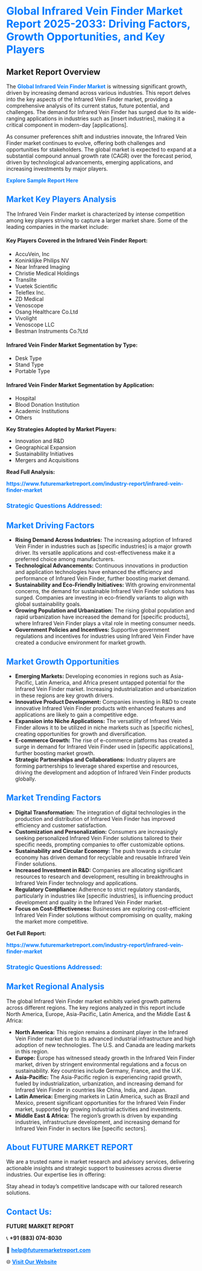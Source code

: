 <h1 style="color: #007BFF;">Global Infrared Vein Finder Market Report 2025-2033: Driving Factors, Growth Opportunities, and Key Players</h1>

<section id="overview">
<h2>Market Report Overview</h2>
<p>The <a href="https://www.futuremarketreport.com/industry-report/infrared-vein-finder-market" style="color: #007BFF; text-decoration: none;"><strong>Global Infrared Vein Finder Market</strong></a> is witnessing significant growth, driven by increasing demand across various industries. This report delves into the key aspects of the Infrared Vein Finder market, providing a comprehensive analysis of its current status, future potential, and challenges. The demand for Infrared Vein Finder has surged due to its wide-ranging applications in industries such as [insert industries], making it a critical component in modern-day [applications].</p>
<p>As consumer preferences shift and industries innovate, the Infrared Vein Finder market continues to evolve, offering both challenges and opportunities for stakeholders. The global market is expected to expand at a substantial compound annual growth rate (CAGR) over the forecast period, driven by technological advancements, emerging applications, and increasing investments by major players.</p>
</section>

<section id="overview">
<p><a href="https://www.futuremarketreport.com/request-sample/reportId=79190" style="color: #007BFF; text-decoration: none;"><strong>Explore Sample Report Here</strong></a></p>
</section>

<section id="key-players">
<h2 style="color: #007BFF;">Market Key Players Analysis</h2>
<p>The Infrared Vein Finder market is characterized by intense competition among key players striving to capture a larger market share. Some of the leading companies in the market include:</p>
<h4>Key Players Covered in the Infrared Vein Finder Report:</h4>
<ul><li>AccuVein, Inc</li><li>Koninklijke Philips NV</li><li>Near Infrared Imaging</li><li>Christie Medical Holdings</li><li>Translite</li><li>Vuetek Scientific</li><li>Teleflex Inc.</li><li>ZD Medical</li><li>Venoscope</li><li>Osang Healthcare Co.Ltd</li><li>Vivolight</li><li>Venoscope LLC</li><li>Bestman Instruments Co.?Ltd</li></ul>
<h4>Infrared Vein Finder Market Segmentation by Type:</h4>
<ul><li>Desk Type</li><li>Stand Type</li><li>Portable Type</li></ul>

<h4>Infrared Vein Finder Market Segmentation by Application:</h4>
<ul><li>Hospital</li><li>Blood Donation Institution</li><li>Academic Institutions</li><li>Others</li></ul>
<p><strong>Key Strategies Adopted by Market Players:</strong></p>
<ul>
<li>Innovation and R&D</li>
<li>Geographical Expansion</li>
<li>Sustainability Initiatives</li>
<li>Mergers and Acquisitions</li>
</ul>
</section>

<section>
<p><strong>Read Full Analysis: </strong></p><a href="https://www.futuremarketreport.com/industry-report/infrared-vein-finder-market" style="color: #007BFF; text-decoration: none;"><strong>https://www.futuremarketreport.com/industry-report/infrared-vein-finder-market</strong></a>
<h3 style="color: #007BFF;">Strategic Questions Addressed:</h3>
</section>

<section id="driving-factors">
<h2 style="color: #007BFF;">Market Driving Factors</h2>
<ul>
<li><strong>Rising Demand Across Industries:</strong> The increasing adoption of Infrared Vein Finder in industries such as [specific industries] is a major growth driver. Its versatile applications and cost-effectiveness make it a preferred choice among manufacturers.</li>
<li><strong>Technological Advancements:</strong> Continuous innovations in production and application technologies have enhanced the efficiency and performance of Infrared Vein Finder, further boosting market demand.</li>
<li><strong>Sustainability and Eco-Friendly Initiatives:</strong> With growing environmental concerns, the demand for sustainable Infrared Vein Finder solutions has surged. Companies are investing in eco-friendly variants to align with global sustainability goals.</li>
<li><strong>Growing Population and Urbanization:</strong> The rising global population and rapid urbanization have increased the demand for [specific products], where Infrared Vein Finder plays a vital role in meeting consumer needs.</li>
<li><strong>Government Policies and Incentives:</strong> Supportive government regulations and incentives for industries using Infrared Vein Finder have created a conducive environment for market growth.</li>
</ul>
</section>

<section id="growth-opportunities">
<h2 style="color: #007BFF;">Market Growth Opportunities</h2>
<ul>
<li><strong>Emerging Markets:</strong> Developing economies in regions such as Asia-Pacific, Latin America, and Africa present untapped potential for the Infrared Vein Finder market. Increasing industrialization and urbanization in these regions are key growth drivers.</li>
<li><strong>Innovative Product Development:</strong> Companies investing in R&D to create innovative Infrared Vein Finder products with enhanced features and applications are likely to gain a competitive edge.</li>
<li><strong>Expansion into Niche Applications:</strong> The versatility of Infrared Vein Finder allows it to be utilized in niche markets such as [specific niches], creating opportunities for growth and diversification.</li>
<li><strong>E-commerce Growth:</strong> The rise of e-commerce platforms has created a surge in demand for Infrared Vein Finder used in [specific applications], further boosting market growth.</li>
<li><strong>Strategic Partnerships and Collaborations:</strong> Industry players are forming partnerships to leverage shared expertise and resources, driving the development and adoption of Infrared Vein Finder products globally.</li>
</ul>
</section>

<section id="trending-factors">
<h2 style="color: #007BFF;">Market Trending Factors</h2>
<ul>
<li><strong>Digital Transformation:</strong> The integration of digital technologies in the production and distribution of Infrared Vein Finder has improved efficiency and customer satisfaction.</li>
<li><strong>Customization and Personalization:</strong> Consumers are increasingly seeking personalized Infrared Vein Finder solutions tailored to their specific needs, prompting companies to offer customizable options.</li>
<li><strong>Sustainability and Circular Economy:</strong> The push towards a circular economy has driven demand for recyclable and reusable Infrared Vein Finder solutions.</li>
<li><strong>Increased Investment in R&D:</strong> Companies are allocating significant resources to research and development, resulting in breakthroughs in Infrared Vein Finder technology and applications.</li>
<li><strong>Regulatory Compliance:</strong> Adherence to strict regulatory standards, particularly in industries like [specific industries], is influencing product development and quality in the Infrared Vein Finder market.</li>
<li><strong>Focus on Cost-Effectiveness:</strong> Businesses are exploring cost-efficient Infrared Vein Finder solutions without compromising on quality, making the market more competitive.</li>
</ul>
</section>

<section>
<p><strong>Get Full Report: </strong></p><a href="https://www.futuremarketreport.com/industry-report/infrared-vein-finder-market" style="color: #007BFF; text-decoration: none;"><strong>https://www.futuremarketreport.com/industry-report/infrared-vein-finder-market</strong></a>
<h3 style="color: #007BFF;">Strategic Questions Addressed:</h3>
</section>


<section id="regional-analysis">
<h2 style="color: #007BFF;">Market Regional Analysis</h2>
<p>The global Infrared Vein Finder market exhibits varied growth patterns across different regions. The key regions analyzed in this report include North America, Europe, Asia-Pacific, Latin America, and the Middle East & Africa:</p>
<ul>
<li><strong>North America:</strong> This region remains a dominant player in the Infrared Vein Finder market due to its advanced industrial infrastructure and high adoption of new technologies. The U.S. and Canada are leading markets in this region.</li>
<li><strong>Europe:</strong> Europe has witnessed steady growth in the Infrared Vein Finder market, driven by stringent environmental regulations and a focus on sustainability. Key countries include Germany, France, and the U.K.</li>
<li><strong>Asia-Pacific:</strong> The Asia-Pacific region is experiencing rapid growth, fueled by industrialization, urbanization, and increasing demand for Infrared Vein Finder in countries like China, India, and Japan.</li>
<li><strong>Latin America:</strong> Emerging markets in Latin America, such as Brazil and Mexico, present significant opportunities for the Infrared Vein Finder market, supported by growing industrial activities and investments.</li>
<li><strong>Middle East & Africa:</strong> The region’s growth is driven by expanding industries, infrastructure development, and increasing demand for Infrared Vein Finder in sectors like [specific sectors].</li>
</ul>
</section>

<footer>
<h2 style="color: #007BFF;">About FUTURE MARKET REPORT</h2>
<p>We are a trusted name in market research and advisory services, delivering actionable insights and strategic support to businesses across diverse industries. Our expertise lies in offering:</p>

<p>Stay ahead in today’s competitive landscape with our tailored research solutions.</p>

<h2 style="color: #007BFF;">Contact Us:</h2>
<p><strong>FUTURE MARKET REPORT</strong></p>
<p>📞 <strong>+91 (883) 074-8030</strong></p>
<p>📧 <strong><a href="mailto:help@futuremarketreport.com" style="color: #007BFF;">help@futuremarketreport.com</a></strong></p>
<p>🌐 <strong><a href="https://www.futuremarketreport.com/" style="color: #007BFF;">Visit Our Website</a></strong></p>
</footer>